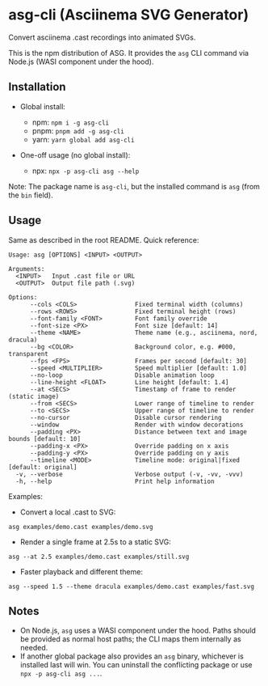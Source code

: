# asg-cli (Asciinema SVG Generator)

Convert asciinema .cast recordings into animated SVGs.

This is the npm distribution of ASG. It provides the `asg` CLI command via Node.js (WASI component under the hood).

## Installation

- Global install:
  - npm: `npm i -g asg-cli`
  - pnpm: `pnpm add -g asg-cli`
  - yarn: `yarn global add asg-cli`

- One-off usage (no global install):
  - npx: `npx -p asg-cli asg --help`

Note: The package name is `asg-cli`, but the installed command is `asg` (from the `bin` field).

## Usage

Same as described in the root README. Quick reference:

```
Usage: asg [OPTIONS] <INPUT> <OUTPUT>

Arguments:
  <INPUT>   Input .cast file or URL
  <OUTPUT>  Output file path (.svg)

Options:
      --cols <COLS>                Fixed terminal width (columns)
      --rows <ROWS>                Fixed terminal height (rows)
      --font-family <FONT>         Font family override
      --font-size <PX>             Font size [default: 14]
      --theme <NAME>               Theme name (e.g., asciinema, nord, dracula)
      --bg <COLOR>                 Background color, e.g. #000, transparent
      --fps <FPS>                  Frames per second [default: 30]
      --speed <MULTIPLIER>         Speed multiplier [default: 1.0]
      --no-loop                    Disable animation loop
      --line-height <FLOAT>        Line height [default: 1.4]
      --at <SECS>                  Timestamp of frame to render (static image)
      --from <SECS>                Lower range of timeline to render
      --to <SECS>                  Upper range of timeline to render
      --no-cursor                  Disable cursor rendering
      --window                     Render with window decorations
      --padding <PX>               Distance between text and image bounds [default: 10]
      --padding-x <PX>             Override padding on x axis
      --padding-y <PX>             Override padding on y axis
      --timeline <MODE>            Timeline mode: original|fixed [default: original]
  -v, --verbose                    Verbose output (-v, -vv, -vvv)
  -h, --help                       Print help information
```

Examples:

- Convert a local .cast to SVG:

```
asg examples/demo.cast examples/demo.svg
```

- Render a single frame at 2.5s to a static SVG:

```
asg --at 2.5 examples/demo.cast examples/still.svg
```

- Faster playback and different theme:

```
asg --speed 1.5 --theme dracula examples/demo.cast examples/fast.svg
```

## Notes

- On Node.js, `asg` uses a WASI component under the hood. Paths should be provided as normal host paths; the CLI maps them internally as needed.
- If another global package also provides an `asg` binary, whichever is installed last will win. You can uninstall the conflicting package or use `npx -p asg-cli asg ...`.
